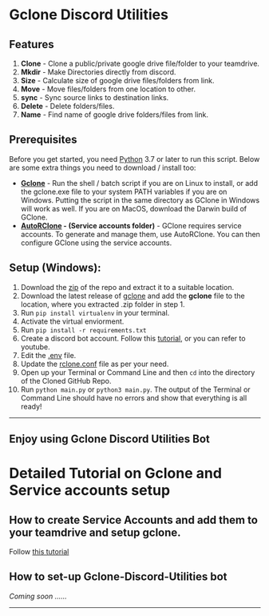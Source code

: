 # Gclone Discord Utilities
## Features
1. **Clone**  - Clone a public/private google drive file/folder to your teamdrive.
2. **Mkdir**  - Make Directories directly from discord.
3. **Size**   - Calculate size of google drive files/folders from link.
4. **Move**   - Move files/folders from one location to other.
5. **sync**   - Sync source links to destination links.
6. **Delete** - Delete folders/files.
7. **Name**   - Find name of google drive folders/files from link.
## Prerequisites
Before you get started, you need [Python](https://www.python.org/) 3.7 or later to run this script. Below are some extra things you need to download / install too:

- **[Gclone](https://github.com/donwa/gclone)** - Run the shell / batch script if you are on Linux to install, or add the gclone.exe file to your system PATH variables if you are on Windows. Putting the script in the same directory as GClone in Windows will work as well. If you are on MacOS, download the Darwin build of GClone.
- **[AutoRClone](https://github.com/xyou365/autorclone) - (Service accounts folder)** - GClone requires service accounts. To generate and manage them, use AutoRClone. You can then configure GClone using the service accounts.

## Setup (Windows):
1. Download the [zip](https://codeload.github.com/jsmsj/Gclone-Discord-Utilities/zip/refs/heads/main) of the repo and extract it to a suitable location.
2. Download the latest release of [gclone](https://github.com/donwa/gclone/releases/) and add the **gclone** file to the location, where you extracted .zip folder in step 1.
3. Run `pip install virtualenv` in your terminal.
4. Activate the virtual enviorment.
5. Run `pip install -r requirements.txt`
6. Create a discord bot account. Follow this [tutorial](https://discordpy.readthedocs.io/en/stable/discord.html), or you can refer to youtube.
7. Edit the [.env](.env) file.
8. Update the [rclone.conf](rclone.conf) file as per your need.
9. Open up your Terminal or Command Line and then `cd` into the directory of the Cloned GitHub Repo.
10. Run `python main.py` or `python3 main.py`. The output of the Terminal or Command Line should have no errors and show that everything is all ready!
---
**Enjoy using Gclone Discord Utilities Bot**
----
# Detailed Tutorial on Gclone and Service accounts setup

## How to create Service Accounts and add them to your teamdrive and setup gclone.
Follow [this tutorial](https://rentry.co/gcloneguide)

## How to set-up Gclone-Discord-Utilities bot 
_Coming soon ......_

---
